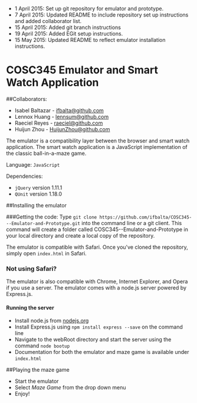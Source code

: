 - 1 April 2015:  Set up git repository for emulator and prototype.
- 7 April 2015:  Updated README to include repository set up instructions and added collaborator list.
- 15 April 2015: Added git branch instructions
- 19 April 2015: Added EGit setup instructions.
- 15 May 2015:   Updated README to reflect emulator installation instructions.

# COSC345 Emulator and Smart Watch Application


##Collaborators:
* Isabel Baltazar - ifbalta@github.com
* Lennox Huang    - lennsum@github.com
* Raeciel Reyes  - raeciel@github.com
* Huijun Zhou - HuijunZhou@github.com

The emulator is a compatibility layer between the browser and smart watch application.
The smart watch application is a JavaScript implementation of
the classic ball-in-a-maze game.

Language: `JavaScript`

Dependencies:
* `jQuery` version 1.11.1
* `QUnit` version 1.18.0

##Installing the emulator


###Getting the code:
Type `git clone https://github.com/ifbalta/COSC345---Emulator-and-Prototype.git` into the command line or a git client. This command will create a folder called
COSC345--Emulator-and-Prototype in your local directory
and create a local copy of the repository.

The emulator is compatible with Safari. Once you've cloned the repository, simply open `index.html` in Safari.

### Not using Safari?
The emulator is also compatible with Chrome, Internet Explorer, and Opera if you use a server.
The emulator comes with a node.js server powered by Express.js.

#### Running the server      
   * Install node.js from [nodejs.org](https://nodejs.org/download/)
   * Install Express.js using `npm install express --save` on the command line
   * Navigate to the webRoot directory and start the server using the command
     `node bootup`
   * Documentation for both the emulator and maze game is available under `index.html`

##Playing the maze game
   * Start the emulator
   * Select *Maze Game* from the drop down menu
   * Enjoy!